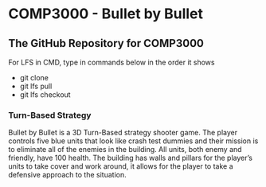 # COMP3000 - Bullet by Bullet
## The GitHub Repository for COMP3000

For LFS in CMD, type in commands below in the order it shows
- git clone
- git lfs pull
- git lfs checkout

### Turn-Based Strategy
Bullet by Bullet is a 3D Turn-Based strategy shooter game. The player controls five blue units that look like crash test dummies and their mission is to eliminate all of the enemies in the building. All units, both enemy and friendly, have 100  health. The building has walls and pillars for the player’s units to take cover and work around, it allows for the player to take a defensive approach to the situation. 

